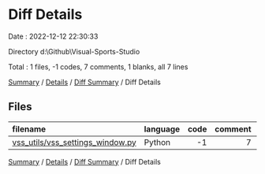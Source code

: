 # Diff Details

Date : 2022-12-12 22:30:33

Directory d:\\Github\\Visual-Sports-Studio

Total : 1 files,  -1 codes, 7 comments, 1 blanks, all 7 lines

[Summary](results.md) / [Details](details.md) / [Diff Summary](diff.md) / Diff Details

## Files
| filename | language | code | comment | blank | total |
| :--- | :--- | ---: | ---: | ---: | ---: |
| [vss_utils/vss_settings_window.py](/vss_utils/vss_settings_window.py) | Python | -1 | 7 | 1 | 7 |

[Summary](results.md) / [Details](details.md) / [Diff Summary](diff.md) / Diff Details